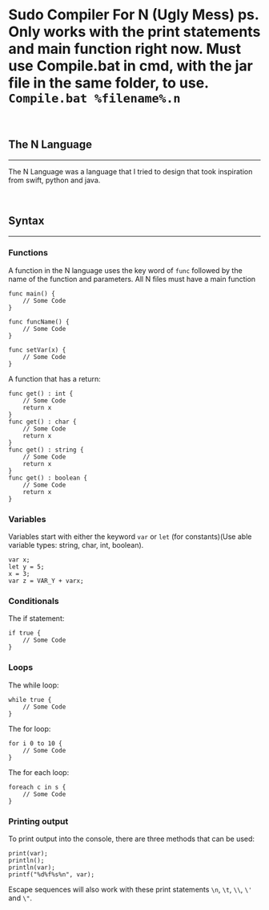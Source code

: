 # Sudo Compiler For N (Ugly Mess) ps. Only works with the print statements and main function right now. Must use Compile.bat in cmd, with the jar file in the same folder, to use. ```Compile.bat %filename%.n```

<br />

## The N Language
---
The N Language was a language that I tried to design that took inspiration from swift, python and java.

<br />

## Syntax
---
### Functions

A function in the N language uses the key word of ```func``` followed by the name of the function and parameters. All N files must have a main function

```
func main() {
    // Some Code
}
```

```
func funcName() {
    // Some Code
}

func setVar(x) {
    // Some Code
}
```

A function that has a return:

```
func get() : int {
    // Some Code
    return x
}
func get() : char {
	// Some Code
	return x
}
func get() : string {
	// Some Code
	return x
}
func get() : boolean {
	// Some Code
	return x
}
```

### Variables

Variables start with either the keyword ```var``` or ```let``` (for constants)(Use able variable types: string, char, int, boolean).

```
var x;
let y = 5;
x = 3;
var z = VAR_Y + varx;
```

### Conditionals

The if statement:

```
if true {
    // Some Code
}
```

### Loops

The while loop:

```
while true {
    // Some Code
}
```

The for loop:

```
for i 0 to 10 {
    // Some Code
}
```

The for each loop:

```
foreach c in s {
    // Some Code
}
```

### Printing output

To print output into the console, there are three methods that can be used:

```
print(var);
println();
println(var);
printf("%d%f%s%n", var);
```

Escape sequences will also work with these print statements ```\n```, ```\t```, ```\\```, ```\'``` and ```\"```.
